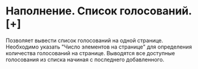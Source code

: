 ﻿---
description: 2.4.7
---
# Наполнение. Список голосований. [+]
Позволяет вывести список голосований на одной странице. 
Необходимо указать "Число элементов на странице" для определения количества голосований на странице.
Выводятся все доступные голосования из списка начиная с последнего добавленного.
